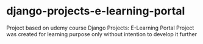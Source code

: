 # django-projects-e-learning-portal
Project based on udemy course Django Projects: E-Learning Portal
Project was created for learning purpose only without intention to develop it further
